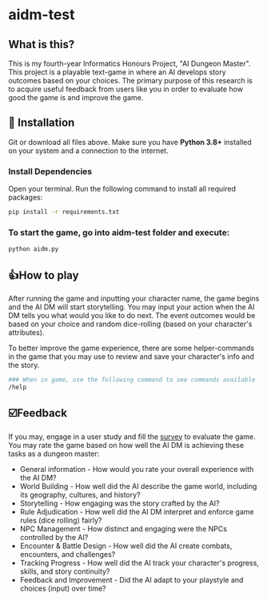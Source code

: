# aidm-test

## What is this?

This is my fourth-year Informatics Honours Project, "AI Dungeon Master". This project is a playable text-game in where an AI develops story outcomes based on your choices. The primary purpose of this research is to acquire useful feedback from users like you in order to evaluate how good the game is and improve the game.

## 📌 Installation

Git or download all files above. Make sure you have **Python 3.8+** installed on your system and a connection to the internet.

### Install Dependencies
Open your terminal. Run the following command to install all required packages:
```sh
pip install -r requirements.txt
```

### To start the game, go into aidm-test folder and execute:
```sh
python aidm.py
```

## 👍How to play
After running the game and inputting your character name, the game begins and the AI DM will start storytelling. You may input your action when the AI DM tells you what would you like to do next. The event outcomes would be based on your choice and random dice-rolling (based on your character's attributes). 

To better improve the game experience, there are some helper-commands in the game that you may use to review and save your character's info and the story. 
```sh
### When in game, use the following command to see commands available
/help
```

## ☑️Feedback
If you may, engage in a user study and fill the [survey](https://forms.office.com/e/d8gfynZGD7) to evaluate the game. You may rate the game based on how well the AI DM is achieving these tasks as a dungeon master:
  - General information - How would you rate your overall experience with the AI DM?
  - World Building - How well did the AI describe the game world, including its geography, cultures, and history?
  - Storytelling - How engaging was the story crafted by the AI?
  - Rule Adjudication - How well did the AI DM interpret and enforce game rules (dice rolling) fairly?
  - NPC Management - How distinct and engaging were the NPCs controlled by the AI?
  - Encounter & Battle Design - How well did the AI create combats, encounters, and challenges?
  - Tracking Progress - How well did the AI track your character's progress, skills, and story continuity?
  - Feedback and Improvement - Did the AI adapt to your playstyle and choices (input) over time?
